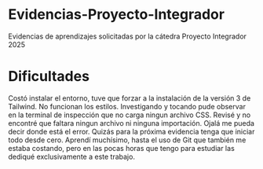 # Evidencias-Proyecto-Integrador
Evidencias de aprendizajes solicitadas por la cátedra Proyecto Integrador 2025

# Dificultades
Costó instalar el entorno, tuve que forzar a la instalación de la versión 3 de Tailwind.
No funcionan los estilos. Investigando y tocando pude observar en la terminal de inspección que no carga ningun archivo CSS.
Revisé y no encontré que faltara ningun archivo ni ninguna importación.
Ojalá me pueda decir donde está el error. Quizás para la próxima evidencia tenga que iniciar todo desde cero.
Aprendí muchísimo, hasta el uso de Git que también me estaba costando, pero en las pocas horas que tengo para estudiar las dediqué exclusivamente a este trabajo.
